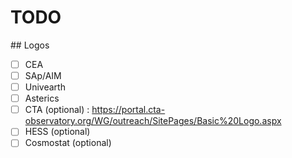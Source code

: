 # TODO

## Logos

- [ ] CEA
- [ ] SAp/AIM
- [ ] Univearth
- [ ] Asterics
- [ ] CTA (optional) : https://portal.cta-observatory.org/WG/outreach/SitePages/Basic%20Logo.aspx
- [ ] HESS (optional)
- [ ] Cosmostat (optional)
